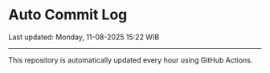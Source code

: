 # Auto Commit Log

Last updated: Monday, 11-08-2025 15:22 WIB

---

This repository is automatically updated every hour using GitHub Actions.
